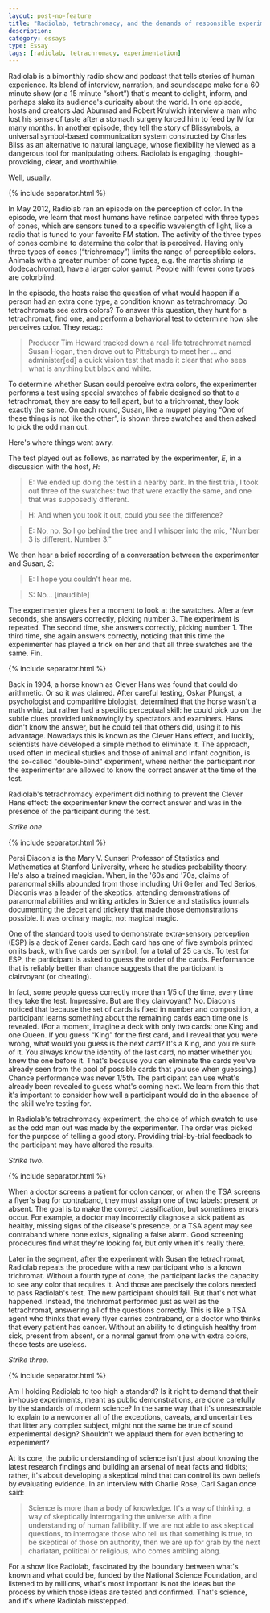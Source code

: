 ```yaml
---
layout: post-no-feature
title: "Radiolab, tetrachromacy, and the demands of responsible experimentation"
description:
category: essays
type: Essay
tags: [radiolab, tetrachromacy, experimentation]
---
```


Radiolab is a bimonthly radio show and podcast that tells stories of human experience. Its blend of interview, narration, and soundscape make for a 60 minute show (or a 15 minute “short”) that's meant to delight, inform, and perhaps slake its audience's curiosity about the world. In one episode, hosts and creators Jad Abumrad and Robert Krulwich interview a man who lost his sense of taste after a stomach surgery forced him to feed by IV for many months. In another episode, they tell the story of Blissymbols, a universal symbol-based communication system constructed by Charles Bliss as an alternative to natural language, whose flexibility he viewed as a dangerous tool for manipulating others. Radiolab is engaging, thought-provoking, clear, and worthwhile.

Well, usually.

{% include separator.html %}

In May 2012, Radiolab ran an episode on the perception of color. In the episode, we learn that most humans have retinae carpeted with three types of cones, which are sensors tuned to a specific wavelength of light, like a radio that is tuned to your favorite FM station. The activity of the three types of cones combine to determine the color that is perceived.   Having only three types of cones (“trichromacy”) limits the range of perceptible colors. Animals with a greater number of cone types, e.g. the mantis shrimp (a dodecachromat), have a larger color gamut. People with fewer cone types are colorblind.

In the episode, the hosts raise the question of what would happen if a person had an extra cone type, a condition known as tetrachromacy. Do tetrachromats see extra colors? To answer this question, they hunt for a tetrachromat, find one, and perform a behavioral test to determine how she perceives color. They recap:

>Producer Tim Howard tracked down a real-life tetrachromat named Susan Hogan, then drove out to Pittsburgh to meet her … and administer[ed] a quick vision test that made it clear that who sees what is anything but black and white.

To determine whether Susan could perceive extra colors, the experimenter performs a test using special swatches of fabric designed so that to a tetrachromat, they are easy to tell apart, but to a trichromat, they look exactly the same. On each round, Susan, like a muppet playing “One of these things is not like the other”, is shown three swatches and then asked to pick the odd man out.

Here's where things went awry.

The test played out as follows, as narrated by the experimenter, *E*, in a discussion with the host, *H*:

>E: We ended up doing the test in a nearby park. In the first trial, I took out three of the swatches: two that were exactly the same, and one that was supposedly different.

>H: And when you took it out, could you see the difference?

>E: No, no. So I go behind the tree and I whisper into the mic, "Number 3 is different. Number 3."

We then hear a brief recording of a conversation between the experimenter and Susan, *S*:

>E: I hope you couldn't hear me.

>S: No… [inaudible]

The experimenter gives her a moment to look at the swatches. After a few seconds, she answers correctly, picking number 3. The experiment is repeated. The second time, she answers correctly, picking number 1. The third time, she again answers correctly, noticing that this time the experimenter has played a trick on her and that all three swatches are the same. Fin.

{% include separator.html %}

Back in 1904, a horse known as Clever Hans was found that could do arithmetic. Or so it was claimed. After careful testing, Oskar Pfungst, a psychologist and comparitive biologist, determined that the horse wasn't a math whiz, but rather had a specific perceptual skill: he could pick up on the subtle clues provided unknowingly by spectators and examiners. Hans didn't know the answer, but he could tell that others did, using it to his advantage. Nowadays this is known as the Clever Hans effect, and luckily, scientists have developed a simple method to eliminate it. The approach, used often in medical studies and those of animal and infant cognition, is the so-called "double-blind" experiment, where neither the participant nor the experimenter are allowed to know the correct answer at the time of the test.

Radiolab's tetrachromacy experiment did nothing to prevent the Clever Hans effect: the experimenter knew the correct answer and was in the presence of the participant during the test.

*Strike one*.

{% include separator.html %}

Persi Diaconis is the Mary V. Sunseri Professor of Statistics and Mathematics at Stanford University, where he studies probability theory. He's also a trained magician. When, in the '60s and '70s, claims of paranormal skills abounded from those including Uri Geller and Ted Serios, Diaconis was a leader of the skeptics, attending demonstrations of paranormal abilities and writing articles in Science and statistics journals documenting the deceit and trickery that made those demonstrations possible. It was ordinary magic, not magical magic.

One of the standard tools used to demonstrate extra-sensory perception (ESP) is a deck of Zener cards. Each card has one of five symbols printed on its back, with five cards per symbol, for a total of 25 cards. To test for ESP, the participant is asked to guess the order of the cards. Performance that is reliably better than chance suggests that the participant is clairvoyant (or cheating).

In fact, some people guess correctly more than 1/5 of the time, every time they take the test. Impressive. But are they clairvoyant? No. Diaconis noticed that because the set of cards is fixed in number and composition, a participant learns something about the remaining cards each time one is revealed. (For a moment, imagine a deck with only two cards: one King and one Queen. If you guess “King” for the first card, and I reveal that you were wrong, what would you guess is the next card? It's a King, and you're sure of it. You always know the identity of the last card, no matter whether you knew the one before it. That's because you can eliminate the cards you've already seen from the pool of possible cards that you use when guessing.) Chance performance was never 1/5th. The participant can use what's already been revealed to guess what's coming next. We learn from this that it's important to consider how well a participant would do in the absence of the skill we're testing for.

In Radiolab's tetrachromacy experiment, the choice of which swatch to use as the odd man out was made by the experimenter. The order was picked for the purpose of telling a good story. Providing trial-by-trial feedback to the participant may have altered the results.

*Strike two*.

{% include separator.html %}

When a doctor screens a patient for colon cancer, or when the TSA screens a flyer's bag for contraband, they must assign one of two labels: present or absent. The goal is to make the correct classification, but sometimes errors occur. For example, a doctor may incorrectly diagnose a sick patient as healthy, missing signs of the disease's presence, or a TSA agent may see contraband where none exists, signaling a false alarm. Good screening procedures find what they're looking for, but only when it's really there.

Later in the segment, after the experiment with Susan the tetrachromat, Radiolab repeats the procedure with a new participant who is a known trichromat. Without a fourth type of cone, the participant lacks the capacity to see any color that requires it. And those are precisely the colors needed to pass Radiolab's test. The new participant should fail. But that's not what happened. Instead, the trichromat performed just as well as the tetrachromat, answering all of the questions correctly. This is like a TSA agent who thinks that every flyer carries contraband, or a doctor who thinks that every patient has cancer. Without an ability to distinguish healthy from sick, present from absent, or a normal gamut from one with extra colors, these tests are useless.

*Strike three*.

{% include separator.html %}

Am I holding Radiolab to too high a standard? Is it right to demand that their in-house experiments, meant as public demonstrations, are done carefully by the standards of modern science? In the same way that it's unreasonable to explain to a newcomer all of the exceptions, caveats, and uncertainties that litter any complex subject, might not the same be true of sound experimental design? Shouldn't we applaud them for even bothering to experiment?

At its core, the public understanding of science isn't just about knowing the latest research findings and building an arsenal of neat facts and tidbits; rather, it's about developing a skeptical mind that can control its own beliefs by evaluating evidence. In an interview with Charlie Rose, Carl Sagan once said:

>Science is more than a body of knowledge. It's a way of thinking, a way of skeptically interrogating the universe with a fine understanding of human fallibility. If we are not able to ask skeptical questions, to interrogate those who tell us that something is true, to be skeptical of those on authority, then we are up for grab by the next charlatan, political or religious, who comes ambling along.

For a show like Radiolab, fascinated by the boundary between what's known and what could be, funded by the National Science Foundation, and listened to by millions, what's most important is not the ideas but the process by which those ideas are tested and confirmed. That's science, and it's where Radiolab misstepped.
